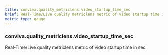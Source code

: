 ```yaml
---
title: conviva.quality_metriclens.video_startup_time_sec
brief: Real-Time/Live quality metriclens metric of video startup time in sec
metric_type: gauge
---
```

### conviva.quality_metriclens.video_startup_time_sec

Real-Time/Live quality metriclens metric of video startup time in sec